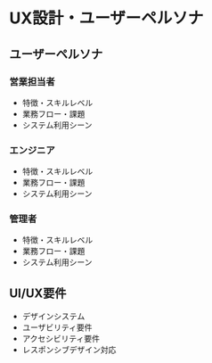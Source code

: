 # UX設計・ユーザーペルソナ

## ユーザーペルソナ

### 営業担当者

- 特徴・スキルレベル
- 業務フロー・課題
- システム利用シーン

### エンジニア

- 特徴・スキルレベル
- 業務フロー・課題
- システム利用シーン

### 管理者

- 特徴・スキルレベル
- 業務フロー・課題
- システム利用シーン

## UI/UX要件

- デザインシステム
- ユーザビリティ要件
- アクセシビリティ要件
- レスポンシブデザイン対応
